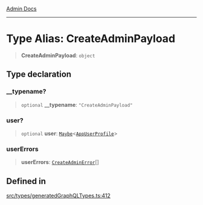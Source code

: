 [Admin Docs](/)

***

# Type Alias: CreateAdminPayload

> **CreateAdminPayload**: `object`

## Type declaration

### \_\_typename?

> `optional` **\_\_typename**: `"CreateAdminPayload"`

### user?

> `optional` **user**: [`Maybe`](Maybe.md)\<[`AppUserProfile`](AppUserProfile.md)\>

### userErrors

> **userErrors**: [`CreateAdminError`](CreateAdminError.md)[]

## Defined in

[src/types/generatedGraphQLTypes.ts:412](https://github.com/Suyash878/talawa-api/blob/cfd688207611ba245c99edd8dbaccb2cdbf6a043/src/types/generatedGraphQLTypes.ts#L412)
